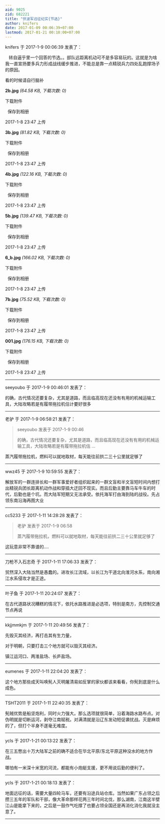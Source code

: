 ```yaml
---
aid: 9025
zid: 682221
title: "伏波军远征纪实{节选}"
author: knifers
date: 2017-01-09 00:06:39+07:00
lastmod: 2017-01-21 00:18:00+07:00
---
```


knifers 于 2017-1-9 00:06:39 发表了：

&nbsp; &nbsp;转自逼乎里一个回答的节选。。部队远距离机动可不是多容易玩的。这就是为啥我一直宣扬要多兵力形成战线缓步推进，不能总是靠一点精锐兵力四处乱跑撑场子的原因。

看的时候请自行脑补

**2b.jpg** _(64.58 KB, 下载次数: 0)_

下载附件

&nbsp;
保存到相册

2017-1-8 23:47 上传

**3b.jpg** _(81.82 KB, 下载次数: 0)_

下载附件

&nbsp;
保存到相册

2017-1-8 23:47 上传

**4b.jpg** _(122.16 KB, 下载次数: 0)_

下载附件

&nbsp;
保存到相册

2017-1-8 23:47 上传

**5b.jpg** _(139.47 KB, 下载次数: 0)_

下载附件

&nbsp;
保存到相册

2017-1-8 23:47 上传

**6_b.jpg** _(166.02 KB, 下载次数: 0)_

下载附件

&nbsp;
保存到相册

2017-1-8 23:47 上传

**7b.jpg** _(75.52 KB, 下载次数: 0)_

下载附件

&nbsp;
保存到相册

2017-1-8 23:47 上传

**001.jpg** _(176.15 KB, 下载次数: 0)_

下载附件

&nbsp;
保存到相册

2017-1-8 23:47 上传

---

seeyoubo 于 2017-1-9 00:46:01 发表了：

的确，古代情况还要复杂，尤其是道路，而且临高现在还没有有用的机械运输工具，大陆攻略若是有履带拖拉机估计要好很多

---

老驴 于 2017-1-9 06:58:21 发表了：

> seeyoubo 发表于 2017-1-9 00:46
>
> 的确，古代情况还要复杂，尤其是道路，而且临高现在还没有有用的机械运输工具，大陆攻略若是有履带拖拉机估 ...

蒸汽履带拖拉机，燃料可以就地取材，每天能往前拱二三十公里就足够了

---

wwz45 于 2017-1-9 10:59:55 发表了：

解放军的一群连排长和一群军事爱好者组织起来的一群文盲和半文盲短时间内想打出精锐兵团长距离机动作战和穿插大迂回不现实。而且后勤主要靠马车牛车的时代，后勤也是个坑。而大陆军短期又无法承受。依托海军打由海到陆的战役。先占领东南沿海再图大业

---

cc5233 于 2017-1-11 14:28:28 发表了：

> 老驴 发表于 2017-1-9 06:58
>
> 蒸汽履带拖拉机，燃料可以就地取材，每天能往前拱二三十公里就足够了

这玩意非常不靠谱的....

---

刀枪不入石志奇 于 2017-1-11 17:06:33 发表了：

贸然深入大陆当然是愚蠢的。进攻长江流域，以长江为干道北向淮河水系，南向湘江水系侵攻才是正途。

---

叶子鱼 于 2017-1-11 20:24:07 发表了：

在古代道路状况糟糕的情况下，依托水路推进是必选项，特别是南方，先控制交通节点再说

---

kkjjmmkjm 于 2017-1-11 20:49:56 发表了：

先毁灭其经济，再打击其有生力量，

对于明朝，只要打击三个地方就可以毁灭其经济。

镇江运河口、两淮盐场、长庐盐场。

---

eumenes 于 2017-1-11 22:04:20 发表了：

这个地方那些成天叫唤髡人灭明屠清易如反掌的家伙都该来看看，你髡到底是什么成色。

---

TSHT2011 于 2017-1-11 22:40:35 发表了：

髡贼优势是船坚炮利，同时火力强大。那么选项就很简单，沿着海路水路布点。对伪明就是切断运河，剥夺江南赋税。对满清就是沿辽东发动短促袭扰战。灭是麻烦的了，但打个半身不遂毫无难度。

---

ycls 于 2017-1-21 00:13:22 发表了：

在三五憋出十万大陆军之前的确不适合在华北平原/东北平原这种没水的地方作战。

哪怕有一米深十米宽的河流，都能有小炮艇支援，更不用说后勤的便利了。

---

ycls 于 2017-1-21 00:18:13 发表了：

地面远征的话，需要大量四轮马车，还要有沿途兵站仓库。当然如果广东占领之后攒三五年的军队和干部，像大革命那样花两三年时间北伐，那么湖南，江南这半壁江山是能拿下来的，之后是一鼓作气吃撑了也要占领全国还是再消化消化我就没主意了。

---
